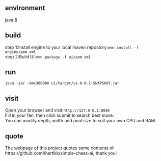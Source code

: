 <h2>environment</h2>
java:8

<h2>build</h2>
step 1:Install engine to your local maven repostory:<code>mvn install -f engine/pom.xml</code>
<br>
step 2:Build UI:<code>mvn package -f ui/pom.xml</code>

<h2>run</h2>
<code>java -jar -Xmx30000m ui/target/ui-0.0.1-SNAPSHOT.jar</code>

<h2>visit</h2>
Open your browser and visit:<code>http://127.0.0.1:8080</code>
<br>
Fill in your fen, then click submit to search best move.
<br>
You can modify depth, width and pool size to suit your own CPU and RAM.

<h2>quote</h2>
The webpage of this project quotes some contents of <link>https://github.com/lhartikk/simple-chess-ai</link>, thank you!
